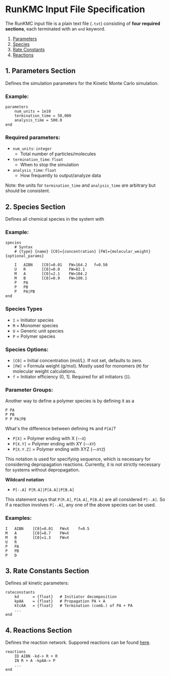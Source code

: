 # RunKMC Input File Specification

The RunKMC input file is a plain text file (`.txt`) consisting of **four required sections**, each terminated with an `end` keyword. 

1. [Parameters](#1-parameters-section)
2. [Species](#2-species-section)
3. [Rate Constants](#3-rate-constants-section)
4. [Reactions](#4-reactions-section)

## 1. Parameters Section
Defines the simulation parameters for the Kinetic Monte Carlo simulation.
### **Example:**
```
parameters
    num_units = 1e10
    termination_time = 50,000
    analysis_time = 500.0
end
```

### **Required parameters:**
- `num_units`: `integer`
    - Total number of particles/molecules
- `termination_time`: `float`
    - When to stop the simulation
- `analysis_time`: `float`
    - How frequently to output/analyze data

Note: the units for `termination_time` and `analysis_time` are arbitrary but should be consistent.

## 2. Species Section
Defines all chemical species in the system with 
### **Example:**
```
species
    # Syntax
    # {type} {name} [C0]={concentration} [FW]={molecular_weight} {optional_params}
    
    I   AIBN    [C0]=0.01   FW=164.2   f=0.50
    U   R       [C0]=0.0    FW=82.1
    M   A       [C0]=2.1    FW=104.2
    M   B       [C0]=0.9    FW=100.1
    P   PA
    P   PB
    P   PA|PB
end
```
### Species Types
- `I` = Initiator species
- `M` = Monomer species
- `U` = Generic unit species
- `P` = Polymer species


### Species Options:
- `[C0]` = Initial concentration (mol/L). If not set, defaults to zero.
- `[FW]` = Formula weight (g/mol). Mostly used for monomers (`M`) for molecular weight calculations.
- `f` = Initiator efficiency (0, 1]. Required for all initiators (`I`).

### Parameter Groups:
Another way to define a polymer species is by defining it as a 
```
P PA
P PB
P P PA|PB
```

What's the difference between defining `PA` and `P[A]`?

- `P[X]` = Polymer ending with X (`~~X`)
- `P[X.Y]` = Polymer ending with XY (`~~XY`)
- `P[X.Y.Z]` = Polymer ending with XYZ (`~~XYZ`)
  
This notation is used for specifying sequence, which is necessary for considering depropagation reactions. Currently, it is not strictly necessary for systems without depropagation.

**Wildcard notation**
  
- `P[-.A] P[R.A]|P[A.A]|P[B.A]`
  
This statement says that `P[R.A]`, `P[A.A]`, `P[B.A]` are all considered `P[-.A]`. So if a reaction involves `P[-.A]`, any one of the above species can be used.

### **Examples:**
```
I   AIBN    [C0]=0.01   FW=X    f=0.5
M   A       [C0]=8.7    FW=X
M   B       [C0]=1.3    FW=X
U   R       
P   PA
P   PB
P   D
```

## 3. Rate Constants Section
Defines all kinetic parameters:
```
rateconstants
    kd      = {float}   # Initiator decomposition
    kpAA    = {float}   # Propagation PA + A
    ktcAA   = {float}   # Termination (comb.) of PA + PA
    ...
end
```

## 4. Reactions Section
Defines the reaction network. Suppored reactions can be found [here](./reactions.md).

```
reactions
    ID AIBN -kd-> R + R
    IN R + A -kpAA-> P
    ...
end
```